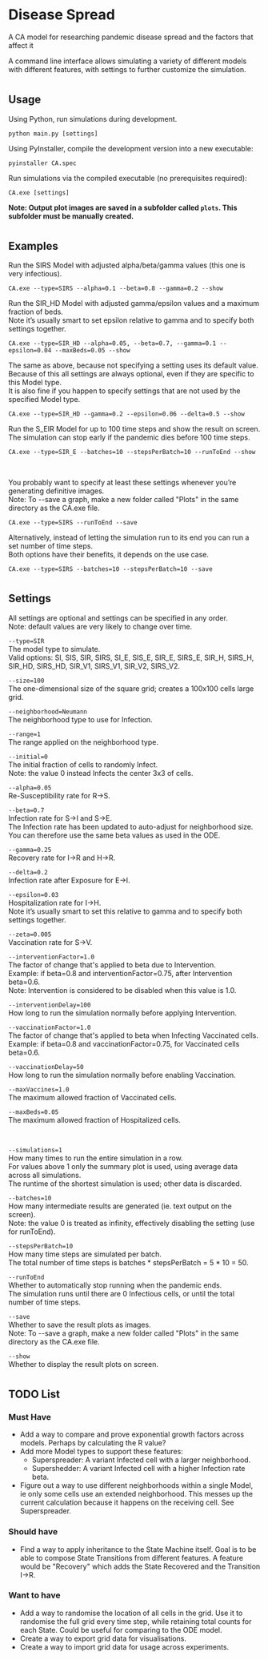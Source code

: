 # Disease Spread
A CA model for researching pandemic disease spread and the factors that affect it

A command line interface allows simulating a variety of different models with different features, with settings to further customize the simulation.
#

## Usage
Using Python, run simulations during development.
```
python main.py [settings]
```
Using PyInstaller, compile the development version into a new executable:
```
pyinstaller CA.spec
```
Run simulations via the compiled executable (no prerequisites required):
```
CA.exe [settings]
```
**Note: Output plot images are saved in a subfolder called `plots`. This subfolder must be manually created.**
#

## Examples 
Run the SIRS Model with adjusted alpha/beta/gamma values (this one is very infectious).
```
CA.exe --type=SIRS --alpha=0.1 --beta=0.8 --gamma=0.2 --show
```
Run the SIR_HD Model with adjusted gamma/epsilon values and a maximum fraction of beds.\
Note it’s usually smart to set epsilon relative to gamma and to specify both settings together.
```
CA.exe --type=SIR_HD --alpha=0.05, --beta=0.7, --gamma=0.1 --epsilon=0.04 --maxBeds=0.05 --show
```
The same as above, because not specifying a setting uses its default value.\
Because of this all settings are always optional, even if they are specific to this Model type.\
It is also fine if you happen to specify settings that are not used by the specified Model type.
```
CA.exe --type=SIR_HD --gamma=0.2 --epsilon=0.06 --delta=0.5 --show
```
Run the S_EIR Model for up to 100 time steps and show the result on screen.\
The simulation can stop early if the pandemic dies before 100 time steps.
```
CA.exe --type=SIR_E --batches=10 --stepsPerBatch=10 --runToEnd --show
```
&nbsp;

You probably want to specify at least these settings whenever you’re generating definitive images.\
Note: To --save a graph, make a new folder called "Plots" in the same directory as the CA.exe file.
```
CA.exe --type=SIRS --runToEnd --save
```
Alternatively, instead of letting the simulation run to its end you can run a set number of time steps.\
Both options have their benefits, it depends on the use case.
```
CA.exe --type=SIRS --batches=10 --stepsPerBatch=10 --save
```
#

## Settings 
All settings are optional and settings can be specified in any order.\
Note: default values are very likely to change over time.

`--type=SIR`\
The model type to simulate.\
Valid options: SI, SIS, SIR, SIRS, SI_E, SIS_E, SIR_E, SIRS_E, SIR_H, SIRS_H, SIR_HD, SIRS_HD, SIR_V1, SIRS_V1, SIR_V2, SIRS_V2.

`--size=100`\
The one-dimensional size of the square grid; creates a 100x100 cells large grid.

`--neighborhood=Neumann`\
The neighborhood type to use for Infection.

`--range=1`\
The range applied on the neighborhood type.

`--initial=0`\
The initial fraction of cells to randomly Infect.\
Note: the value 0 instead Infects the center 3x3 of cells.

`--alpha=0.05`\
Re-Susceptibility rate for R->S.

`--beta=0.7`\
Infection rate for S->I and S->E.\
The Infection rate has been updated to auto-adjust for neighborhood size.\
You can therefore use the same beta values as used in the ODE.

`--gamma=0.25`\
Recovery rate for I->R and H->R.

`--delta=0.2`\
Infection rate after Exposure for E->I.

`--epsilon=0.03`\
Hospitalization rate for I->H.\
Note it’s usually smart to set this relative to gamma and to specify both settings together.

`--zeta=0.005`\
Vaccination rate for S->V.

`--interventionFactor=1.0`\
The factor of change that's applied to beta due to Intervention.\
Example: if beta=0.8 and interventionFactor=0.75, after Intervention beta=0.6.\
Note: Intervention is considered to be disabled when this value is 1.0.

`--interventionDelay=100`\
How long to run the simulation normally before applying Intervention.

`--vaccinationFactor=1.0`\
The factor of change that's applied to beta when Infecting Vaccinated cells.\
Example: if beta=0.8 and vaccinationFactor=0.75, for Vaccinated cells beta=0.6.

`--vaccinationDelay=50`\
How long to run the simulation normally before enabling Vaccination.

`--maxVaccines=1.0`\
The maximum allowed fraction of Vaccinated cells.

`--maxBeds=0.05`\
The maximum allowed fraction of Hospitalized cells.

&nbsp;

`--simulations=1`\
How many times to run the entire simulation in a row.\
For values above 1 only the summary plot is used, using average data across all simulations.\
The runtime of the shortest simulation is used; other data is discarded.

`--batches=10`\
How many intermediate results are generated (ie. text output on the screen).\
Note: the value 0 is treated as infinity, effectively disabling the setting (use for runToEnd).

`--stepsPerBatch=10`\
How many time steps are simulated per batch.\
The total number of time steps is batches * stepsPerBatch = 5 * 10 = 50.

`--runToEnd`\
Whether to automatically stop running when the pandemic ends.\
The simulation runs until there are 0 Infectious cells, or until the total number of time steps.

`--save`\
Whether to save the result plots as images.\
Note: To --save a graph, make a new folder called "Plots" in the same directory as the CA.exe file.

`--show`\
Whether to display the result plots on screen.
#

## TODO List

### Must Have
- Add a way to compare and prove exponential growth factors across models.
Perhaps by calculating the R value?
- Add more Model types to support these features:
  - Superspreader: A variant Infected cell with a larger neighborhood.
  - Supershedder: A variant Infected cell with a higher Infection rate beta.
- Figure out a way to use different neighborhoods within a single Model, ie only some cells use an extended neighborhood. This messes up the current calculation because it happens on the receiving cell. See Superspreader.

### Should have
- Find a way to apply inheritance to the State Machine itself.
Goal is to be able to compose State Transitions from different features.
A feature would be "Recovery" which adds the State Recovered and the Transition I->R.

### Want to have
- Add a way to randomise the location of all cells in the grid. Use it to randomise the full grid every time step, while retaining total counts for each State. Could be useful for comparing to the ODE model.
- Create a way to export grid data for visualisations.
- Create a way to import grid data for usage across experiments.
